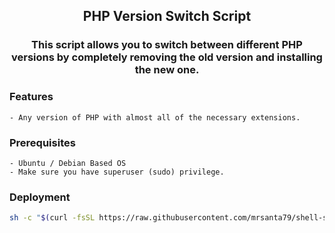 <h2 align='center'>PHP Version Switch Script</h2>

<h3 align='center'>This script allows you to switch between different PHP versions by completely removing the old version and installing the new one.</h3>

### Features

```text
- Any version of PHP with almost all of the necessary extensions.
```

### Prerequisites

```text
- Ubuntu / Debian Based OS
- Make sure you have superuser (sudo) privilege.
```

### Deployment

```sh
sh -c "$(curl -fsSL https://raw.githubusercontent.com/mrsanta79/shell-scripts/main/php-version-switch/switch.sh)"
```
